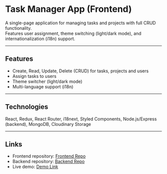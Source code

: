 # Task Manager App (Frontend)

A single-page application for managing tasks and projects with full CRUD functionality.  
Features user assignment, theme switching (light/dark mode), and internationalization (i18n) support.

---

## Features

- Create, Read, Update, Delete (CRUD) for tasks, projects and users
- Assign tasks to users  
- Theme switcher (light/dark mode)  
- Multi-language support (i18n)  

---

## Technologies

React, Redux, React Router, i18next, Styled Components, Node.js/Express (backend), MongoDB, Cloudinary Storage

---

## Links

- Frontend repository: [Frontend Repo](https://github.com/Vybyranyi/Tracky_app)  
- Backend repository: [Backend Repo](https://github.com/Vybyranyi/Tracky_server)  
- Live demo: [Demo Link](https://trackyapp.netlify.app/)  
